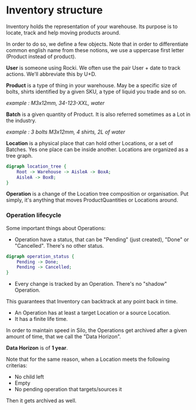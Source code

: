 # Inventory structure

Inventory holds the representation of your warehouse. Its purpose is to locate, track and help moving products around.

In order to do so, we define a few objects. Note that in order to differentiate common english name from these notions, we use a uppercase first letter (Product instead of product).

**User** is someone using Rocki. We often use the pair User + date to track actions. We'll abbreviate this by U+D.

**Product** is a type of thing in your warehouse. May be a specific size of bolts, shirts identified by a given SKU, a type of liquid you trade and so on.

*example : M3x12mm, 34-123-XXL, water*

**Batch** is a given quantity of Product. It is also referred sometimes as a Lot in the industry.

*example : 3 bolts M3x12mm, 4 shirts, 2L of water*

**Location** is a physical place that can hold other Locations, or a set of Batches. Yes one place can be inside another. Locations are organized as a tree graph.

```dot
digraph location_tree {
    Root -> Warehouse -> AisleA -> BoxA;
    AisleA -> BoxB;
}
```

**Operation** is a change of the Location tree composition or organisation. Put simply, it's anything that moves ProductQuantities or Locations around.

### Operation lifecycle

Some important things about Operations:

- Operation have a status, that can be "Pending" (just created), "Done" or "Cancelled". There's no other status.

```dot
digraph operation_status {
    Pending -> Done;
    Pending -> Cancelled;
}
```

- Every change is tracked by an Operation. There's no "shadow" Operation.

This guarantees that Inventory can backtrack at any point back in time.

- An Operation has at least a target Location or a source Location.
- It has a finite life time.

In order to maintain speed in Silo, the Operations get archived after a given amount of time, that we call the "Data Horizon".
 
**Data Horizon** is of **1 year**.

Note that for the same reason, when a Location meets the following criterias:

- No child left
- Empty
- No pending operation that targets/sources it

Then it gets archived as well.
